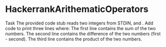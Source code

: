 # HackerrankArithematicOperators
Task The provided code stub reads two integers from STDIN,  and . Add code to print three lines where:  The first line contains the sum of the two numbers. The second line contains the difference of the two numbers (first - second). The third line contains the product of the two numbers.
